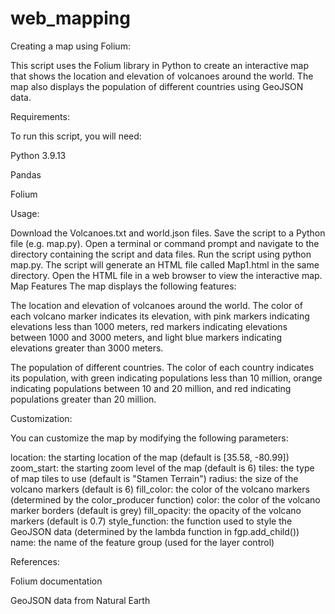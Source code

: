 # web_mapping
Creating a map using Folium:

This script uses the Folium library in Python to create an interactive map that shows the location and elevation of volcanoes around the world. The map also displays the population of different countries using GeoJSON data.

Requirements:

To run this script, you will need:

Python 3.9.13

Pandas

Folium

Usage:

Download the Volcanoes.txt and world.json files.
Save the script to a Python file (e.g. map.py).
Open a terminal or command prompt and navigate to the directory containing the script and data files.
Run the script using python map.py.
The script will generate an HTML file called Map1.html in the same directory.
Open the HTML file in a web browser to view the interactive map.
Map Features
The map displays the following features:

The location and elevation of volcanoes around the world. The color of each volcano marker indicates its elevation, with pink markers indicating elevations less than 1000 meters, red markers indicating elevations between 1000 and 3000 meters, and light blue markers indicating elevations greater than 3000 meters.

The population of different countries. The color of each country indicates its population, with green indicating populations less than 10 million, orange indicating populations between 10 and 20 million, and red indicating populations greater than 20 million.

Customization:

You can customize the map by modifying the following parameters:

location: the starting location of the map (default is [35.58, -80.99])
zoom_start: the starting zoom level of the map (default is 6)
tiles: the type of map tiles to use (default is "Stamen Terrain")
radius: the size of the volcano markers (default is 6)
fill_color: the color of the volcano markers (determined by the color_producer function)
color: the color of the volcano marker borders (default is grey)
fill_opacity: the opacity of the volcano markers (default is 0.7)
style_function: the function used to style the GeoJSON data (determined by the lambda function in fgp.add_child())
name: the name of the feature group (used for the layer control)

References:

Folium documentation

GeoJSON data from Natural Earth
